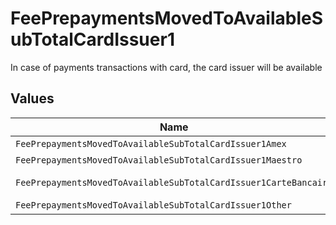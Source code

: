 # FeePrepaymentsMovedToAvailableSubTotalCardIssuer1

In case of payments transactions with card, the card issuer will be available


## Values

| Name                                                             | Value                                                            |
| ---------------------------------------------------------------- | ---------------------------------------------------------------- |
| `FeePrepaymentsMovedToAvailableSubTotalCardIssuer1Amex`          | amex                                                             |
| `FeePrepaymentsMovedToAvailableSubTotalCardIssuer1Maestro`       | maestro                                                          |
| `FeePrepaymentsMovedToAvailableSubTotalCardIssuer1CarteBancaire` | carte-bancaire                                                   |
| `FeePrepaymentsMovedToAvailableSubTotalCardIssuer1Other`         | other                                                            |